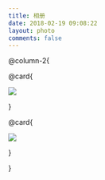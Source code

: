 ```yaml
---
title: 相册
date: 2018-02-19 09:08:22
layout: photo
comments: false
---
```



@column-2{

@card{


![](http://yk-images.oss-cn-beijing.aliyuncs.com/18-12-18/19898047.jpg)


}

@card{

![](http://yk-images.oss-cn-beijing.aliyuncs.com/18-12-18/67525045.jpg)

}

}

<audio src="任然-空空如也.mp3" autoplay="autoplay" loop="-1">

</audio>


